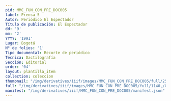 ```yaml
---
pid: MMC_FUN_CON_PRE_DOC005
label: Prensa 5
Autor: Periódico El Espectador
Título de publicación: El Espectador
dd: '9'
mm: '2'
YYYY: '1991'
Lugar: Bogotá
N° de folios: '1'
Tipo documental: Recorte de periódico
Técnica: Dactilografía
Sección: Editorial
order: '04'
layout: plantilla_item
collection: coleccion
thumbnail: "/img/derivatives/iiif/images/MMC_FUN_CON_PRE_DOC005/full/250,/0/default.jpg"
full: "/img/derivatives/iiif/images/MMC_FUN_CON_PRE_DOC005/full/1140,/0/default.jpg"
manifest: "/img/derivatives/iiif/MMC_FUN_CON_PRE_DOC005/manifest.json"
---
```


